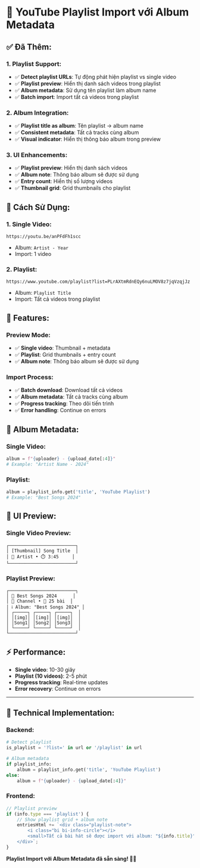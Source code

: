 # 🎵 YouTube Playlist Import với Album Metadata

## ✅ **Đã Thêm:**

### **1. Playlist Support:**
- ✅ **Detect playlist URLs**: Tự động phát hiện playlist vs single video
- ✅ **Playlist preview**: Hiển thị danh sách videos trong playlist
- ✅ **Album metadata**: Sử dụng tên playlist làm album name
- ✅ **Batch import**: Import tất cả videos trong playlist

### **2. Album Integration:**
- ✅ **Playlist title as album**: Tên playlist → album name
- ✅ **Consistent metadata**: Tất cả tracks cùng album
- ✅ **Visual indicator**: Hiển thị thông báo album trong preview

### **3. UI Enhancements:**
- ✅ **Playlist preview**: Hiển thị danh sách videos
- ✅ **Album note**: Thông báo album sẽ được sử dụng
- ✅ **Entry count**: Hiển thị số lượng videos
- ✅ **Thumbnail grid**: Grid thumbnails cho playlist

## 🚀 **Cách Sử Dụng:**

### **1. Single Video:**
```
https://youtu.be/anPFdFh1scc
```
- Album: `Artist - Year`
- Import: 1 video

### **2. Playlist:**
```
https://www.youtube.com/playlist?list=PLrAXtmRdnEQy6nuLMOV8z7jqVzqjJz
```
- Album: `Playlist Title`
- Import: Tất cả videos trong playlist

## 🎯 **Features:**

### **Preview Mode:**
- ✅ **Single video**: Thumbnail + metadata
- ✅ **Playlist**: Grid thumbnails + entry count
- ✅ **Album note**: Thông báo album sẽ được sử dụng

### **Import Process:**
- ✅ **Batch download**: Download tất cả videos
- ✅ **Album metadata**: Tất cả tracks cùng album
- ✅ **Progress tracking**: Theo dõi tiến trình
- ✅ **Error handling**: Continue on errors

## 🎵 **Album Metadata:**

### **Single Video:**
```python
album = f"{uploader} - {upload_date[:4]}"
# Example: "Artist Name - 2024"
```

### **Playlist:**
```python
album = playlist_info.get('title', 'YouTube Playlist')
# Example: "Best Songs 2024"
```

## 🎨 **UI Preview:**

### **Single Video Preview:**
```
┌─────────────────────────┐
│ [Thumbnail] Song Title  │
│ 👤 Artist • ⏱️ 3:45     │
└─────────────────────────┘
```

### **Playlist Preview:**
```
┌─────────────────────────┐
│ 📀 Best Songs 2024      │
│ 👤 Channel • 🎵 25 bài  │
│ ℹ️ Album: "Best Songs 2024" │
│ ┌─────┐ ┌─────┐ ┌─────┐  │
│ │[img]│ │[img]│ │[img]│  │
│ │Song1│ │Song2│ │Song3│  │
│ └─────┘ └─────┘ └─────┘  │
└─────────────────────────┘
```

## ⚡ **Performance:**

- **Single video**: 10-30 giây
- **Playlist (10 videos)**: 2-5 phút
- **Progress tracking**: Real-time updates
- **Error recovery**: Continue on errors

---

## 🔧 **Technical Implementation:**

### **Backend:**
```python
# Detect playlist
is_playlist = '?list=' in url or '/playlist' in url

# Album metadata
if playlist_info:
    album = playlist_info.get('title', 'YouTube Playlist')
else:
    album = f"{uploader} - {upload_date[:4]}"
```

### **Frontend:**
```javascript
// Playlist preview
if (info.type === 'playlist') {
    // Show playlist grid + album note
    entriesHtml += `<div class="playlist-note">
        <i class="bi bi-info-circle"></i>
        <small>Tất cả bài hát sẽ được import với album: "${info.title}"</small>
    </div>`;
}
```

**Playlist Import với Album Metadata đã sẵn sàng! 🎵✨**
